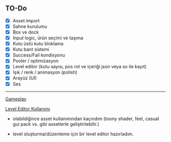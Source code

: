 ## TO-Do
- [x] Asset import  
- [x] Sahne kurulumu  
- [x] Box ve dock  
- [x] Input logic, ürün seçimi ve taşıma
- [x] Kutu üstü kutu bloklama  
- [x] Kutu bant sistemi  
- [X] Success/Fail kondisyonu
- [X] Pooler / optimizasyon  
- [X] Level editor  (kutu sayısı, pos rot ve içeriği json veya so ile kayıt)
- [X] Işık / renk / animasyon (polish)  
- [X] Arayüz (UI)
- [X] Ses

---

[Gameplay](https://youtube.com/shorts/xw82rYP6jJk)

[Level Editor Kullanımı](https://youtu.be/ZyCvU5MNJs0)

- olabildiğince asset kullanımından kaçındım (toony shader, feel, casual gui pack vs. gibi assetlerle geliştirilebilir.)

- level oluşturma/düzenleme için bir level editor hazırladım.
